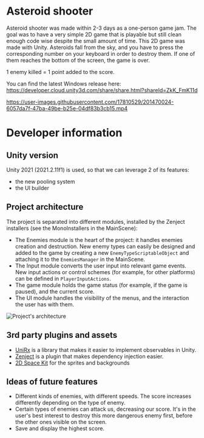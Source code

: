 # Asteroid shooter
Asteroid shooter was made within 2-3 days as a one-person game jam. The goal was to have a very simple 2D game that is playable but still clean enough code wise despite the small amount of time.
This 2D game was made with Unity. Asteroids fall from the sky, and you have to press the corresponding number on your keyboard in order to destroy them. If one of them reaches the bottom of the screen, the game is over.

1 enemy killed = 1 point added to the score.

You can find the latest Windows release here: https://developer.cloud.unity3d.com/share/share.html?shareId=ZkK_FmK11d

https://user-images.githubusercontent.com/17810529/201470024-6057da7f-47ba-49be-b25e-04df83b3cb15.mp4

# Developer information
## Unity version
Unity 2021 (2021.2.11f1) is used, so that we can leverage 2 of its features:
- the new pooling system
- the UI builder
## Project architecture
The project is separated into different modules, installed by the Zenject installers (see the MonoInstallers in the MainScene):
- The Enemies module is the heart of the project: it handles enemies creation and destruction. New enemy types can easily be designed and added to the game by creating a new `EnemyTypeScriptableObject` and attaching it to the `EnemiesManager` in the MainScene.
- The Input module converts the user input into relevant game events. New input actions or control schemes (for example, for other platforms) can be defined in `PlayerInputActions`.
- The game module holds the game status (for example, if the game is paused), and the current score.
- The UI module handles the visibility of the menus, and the interaction the user has with them.

![Project's architecture](https://github.com/mehdi-kha/Asteroid-shooter/blob/master/architecture.jpg?raw=true)

## 3rd party plugins and assets
- [UniRx](https://github.com/neuecc/UniRx) is a library that makes it easier to implement observables in Unity.
- [Zenject](https://github.com/modesttree/Zenject) is a plugin that makes dependency injection easier.
- [2D Space Kit](https://assetstore.unity.com/packages/2d/environments/2d-space-kit-27662) for the sprites and backgrounds

## Ideas of future features
- Different kinds of enemies, with different speeds. The score increases differently depending on the type of enemy.
- Certain types of enemies can attack us, decreasing our score. It's in the user's best interest to destroy this more dangerous enemy first, before the other ones visible on the screen.
- Save and display the highest score.
